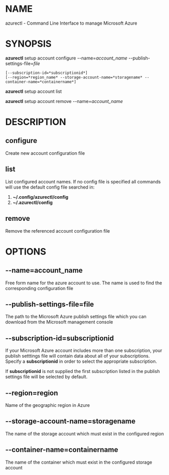 # NAME

azurectl - Command Line Interface to manage Microsoft Azure

# SYNOPSIS

__azurectl__ setup account configure --name=*account_name* --publish-settings-file=*file*

    [--subscription-id=*subscriptionid*]
    [--region=*region_name* --storage-account-name=*storagename* --container-name=*containername*]

__azurectl__ setup account list

__azurectl__ setup account remove --name=*account_name*

# DESCRIPTION

## __configure__

Create new account configuration file

## __list__

List configured account names. If no config file is specified all commands will use the default config file searched in:

1. __~/.config/azurectl/config__
2. __~/.azurectl/config__

## __remove__

Remove the referenced account configuration file

# OPTIONS

## __--name=account_name__

Free form name for the azure account to use. The name is used to find the corresponding configuration file

## __--publish-settings-file=file__

The path to the Microsoft Azure publish settings file which you can download from the Microsoft management console

## __--subscription-id=subscriptionid__

If your Microsoft Azure account includes more than one subscription, your publish setttings file will contain data about all of your subscriptions. Specify a __subscriptionid__ in order to select the appropriate subscription.

If __subscriptionid__ is not supplied the first subscription listed in the publish settings file will be selected by default.

## __--region=region__

Name of the geographic region in Azure

## __--storage-account-name=storagename__

The name of the storage account which must exist in the configured region

## __--container-name=containername__

The name of the container which must exist in the configured storage account
